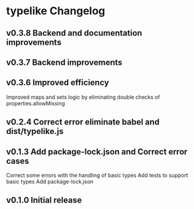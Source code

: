 # typelike Changelog

## v0.3.8 Backend and documentation improvements

## v0.3.7 Backend improvements

## v0.3.6 Improved efficiency
Improved maps and sets logic by eliminating double checks of properties.allowMissing

## v0.2.4 Correct error eliminate babel and dist/typelike.js

## v0.1.3 Add package-lock.json and Correct error cases
Correct some errors with the handling of basic types
Add tests to support basic types
Add package-lock.json



## v0.1.0 Initial release
